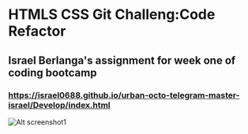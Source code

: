 # HTMLS CSS Git Challeng:Code Refactor 

## Israel Berlanga's assignment for week one of coding bootcamp


### https://israel0688.github.io/urban-octo-telegram-master-israel/Develop/index.html

![Alt screenshot1](urban-octo-telegram-master-israel/screenshot1.png)


